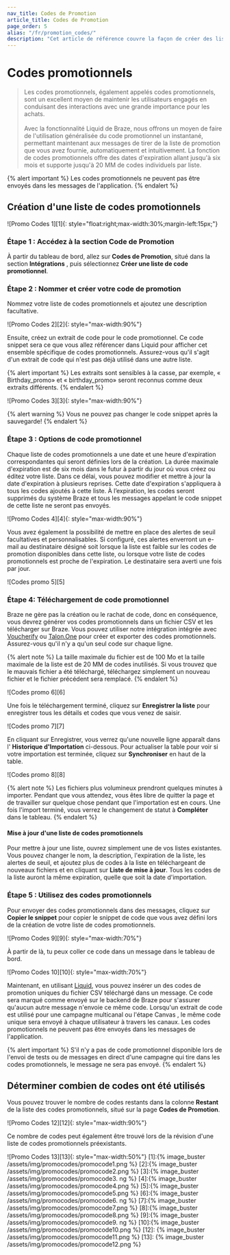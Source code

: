 ```yaml
---
nav_title: Codes de Promotion
article_title: Codes de Promotion
page_order: 5
alias: "/fr/promotion_codes/"
description: "Cet article de référence couvre la façon de créer des listes de codes promotionnels et de les ajouter à vos campagnes et à vos Canvases."
---
```


# Codes promotionnels

> Les codes promotionnels, également appelés codes promotionnels, sont un excellent moyen de maintenir les utilisateurs engagés en conduisant des interactions avec une grande importance pour les achats. <br><br>Avec la fonctionnalité Liquid de Braze, nous offrons un moyen de faire de l'utilisation généralisée du code promotionnel un instantané, permettant maintenant aux messages de tirer de la liste de promotion que vous avez fournie, automatiquement et intuitivement. La fonction de codes promotionnels offre des dates d'expiration allant jusqu'à six mois et supporte jusqu'à 20 MM de codes individuels par liste.

{% alert important %}
Les codes promotionnels ne peuvent pas être envoyés dans les messages de l'application.
{% endalert %}

## Création d'une liste de codes promotionnels

!\[Promo Codes 1\]\[1\]{: style="float:right;max-width:30%;margin-left:15px;"}

### Étape 1 : Accédez à la section Code de Promotion

À partir du tableau de bord, allez sur **Codes de Promotion**, situé dans la section **Intégrations** , puis sélectionnez **Créer une liste de code promotionnel**.

### Étape 2 : Nommer et créer votre code de promotion

Nommez votre liste de codes promotionnels et ajoutez une description facultative.

!\[Promo Codes 2\]\[2\]{: style="max-width:90%"}

Ensuite, créez un extrait de code pour le code promotionnel. Ce code snippet sera ce que vous allez référencer dans Liquid pour afficher cet ensemble spécifique de codes promotionnels. Assurez-vous qu'il s'agit d'un extrait de code qui n'est pas déjà utilisé dans une autre liste.

{% alert important %}
Les extraits sont sensibles à la casse, par exemple, « Birthday_promo» et « birthday_promo» seront reconnus comme deux extraits différents.
{% endalert %}

!\[Promo Codes 3\]\[3\]{: style="max-width:90%"}

{% alert warning %}
Vous ne pouvez pas changer le code snippet après la sauvegarde!
{% endalert %}

### Étape 3 : Options de code promotionnel

Chaque liste de codes promotionnels a une date et une heure d'expiration correspondantes qui seront définies lors de la création. La durée maximale d'expiration est de six mois dans le futur à partir du jour où vous créez ou éditez votre liste. Dans ce délai, vous pouvez modifier et mettre à jour la date d'expiration à plusieurs reprises. Cette date d'expiration s'appliquera à tous les codes ajoutés à cette liste. À l’expiration, les codes seront supprimés du système Braze et tous les messages appelant le code snippet de cette liste ne seront pas envoyés.

!\[Promo Codes 4\]\[4\]{: style="max-width:90%"}

Vous avez également la possibilité de mettre en place des alertes de seuil facultatives et personnalisables. Si configuré, ces alertes enverront un e-mail au destinataire désigné soit lorsque la liste est faible sur les codes de promotion disponibles dans cette liste, ou lorsque votre liste de codes promotionnels est proche de l'expiration. Le destinataire sera averti une fois par jour.

!\[Codes promo 5\]\[5\]

### Étape 4: Téléchargement de code promotionnel

Braze ne gère pas la création ou le rachat de code, donc en conséquence, vous devrez générer vos codes promotionnels dans un fichier CSV et les télécharger sur Braze. Vous pouvez utiliser notre intégration intégrée avec [Voucherify]({{site.baseurl}}/partners/channel_extensions/loyalty/voucherify/) ou [Talon.One]({{site.baseurl}}/partners/channel_extensions/loyalty/talonone/) pour créer et exporter des codes promotionnels. Assurez-vous qu'il n'y a qu'un seul code sur chaque ligne.

{% alert note %}
La taille maximale du fichier est de 100 Mo et la taille maximale de la liste est de 20 MM de codes inutilisés. Si vous trouvez que le mauvais fichier a été téléchargé, téléchargez simplement un nouveau fichier et le fichier précédent sera remplacé.
{% endalert %}

!\[Codes promo 6\]\[6\]

Une fois le téléchargement terminé, cliquez sur **Enregistrer la liste** pour enregistrer tous les détails et codes que vous venez de saisir.

!\[Codes promo 7\]\[7\]

En cliquant sur Enregistrer, vous verrez qu'une nouvelle ligne apparaît dans l' **Historique d'Importation** ci-dessous. Pour actualiser la table pour voir si votre importation est terminée, cliquez sur <span style="font-size: 14px;margin-bottom: .5rem;height: 16px;width: 16px;" class="fas fa-sync" ></span> **Synchroniser** en haut de la table.

!\[Codes promo 8\]\[8\]

{% alert note %}
Les fichiers plus volumineux prendront quelques minutes à importer. Pendant que vous attendez, vous êtes libre de quitter la page et de travailler sur quelque chose pendant que l'importation est en cours. Une fois l'import terminé, vous verrez le changement de statut à **Compléter** dans le tableau.
{% endalert %}

#### Mise à jour d'une liste de codes promotionnels

Pour mettre à jour une liste, ouvrez simplement une de vos listes existantes. Vous pouvez changer le nom, la description, l'expiration de la liste, les alertes de seuil, et ajoutez plus de codes à la liste en téléchargeant de nouveaux fichiers et en cliquant sur **Liste de mise à jour**. Tous les codes de la liste auront la même expiration, quelle que soit la date d'importation.

### Étape 5 : Utilisez des codes promotionnels

Pour envoyer des codes promotionnels dans des messages, cliquez sur **Copier le snippet** pour copier le snippet de code que vous avez défini lors de la création de votre liste de codes promotionnels.

!\[Promo Codes 9\]\[9\]{: style="max-width:70%"}

À partir de là, tu peux coller ce code dans un message dans le tableau de bord.

!\[Promo Codes 10\]\[10\]{: style="max-width:70%"}

Maintenant, en utilisant [Liquid][11], vous pouvez insérer un des codes de promotion uniques du fichier CSV téléchargé dans un message. Ce code sera marqué comme envoyé sur le backend de Braze pour s'assurer qu'aucun autre message n'envoie ce même code. Lorsqu'un extrait de code est utilisé pour une campagne multicanal ou l'étape Canvas , le même code unique sera envoyé à chaque utilisateur à travers les canaux. Les codes promotionnels ne peuvent pas être envoyés dans les messages de l'application.

{% alert important %}
S'il n'y a pas de code promotionnel disponible lors de l'envoi de tests ou de messages en direct d'une campagne qui tire dans les codes promotionnels, le message ne sera pas envoyé.
{% endalert %}

## Déterminer combien de codes ont été utilisés

Vous pouvez trouver le nombre de codes restants dans la colonne **Restant** de la liste des codes promotionnels, situé sur la page **Codes de Promotion**.

!\[Promo Codes 12\]\[12\]{: style="max-width:90%"}

Ce nombre de codes peut également être trouvé lors de la révision d'une liste de codes promotionnels préexistants.

!\[Promo Codes 13\]\[13\]{: style="max-width:50%"}
[1]:{% image_buster /assets/img/promocodes/promocode1.png %} [2]:{% image_buster /assets/img/promocodes/promocode2.png %} [3]:{% image_buster /assets/img/promocodes/promocode3. ng %} [4]:{% image_buster /assets/img/promocodes/promocode4.png %} [5]:{% image_buster /assets/img/promocodes/promocode5.png %} [6]:{% image_buster /assets/img/promocodes/promocode6. ng %} [7]:{% image_buster /assets/img/promocodes/promocode7.png %} [8]:{% image_buster /assets/img/promocodes/promocode8.png %} [9]:{% image_buster /assets/img/promocodes/promocode9. ng %} [10]:{% image_buster /assets/img/promocodes/promocode10.png %} [12]: {% image_buster /assets/img/promocodes/promocode11.png %} [13]: {% image_buster /assets/img/promocodes/promocode12.png %}

[11]: {{site.baseurl}}/user_guide/personalization_and_dynamic_content/liquid/





